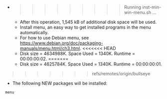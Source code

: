 * >>>>>>>>> Running inst-min-win-menu.sh ...
  * After this operation, 1,545 kB of additional disk space will be used.
  * Install menu, an easy way to get installed programs in the menu automatically.
  * For how to use Debian menu, see https://www.debian.org/doc/packaging-manuals/menu.html/ch3.html.
<<<<<<< HEAD
  * Disk size = 4634988K. Space Used = 1340K. Runtime = 00:00:00:02.
=======
  * Disk size = 4625784K. Space Used = 1340K. Runtime = 00:00:00:01.
>>>>>>> refs/remotes/origin/bullseye
  * The following NEW packages will be installed:
  ```bash
menu
  ```
